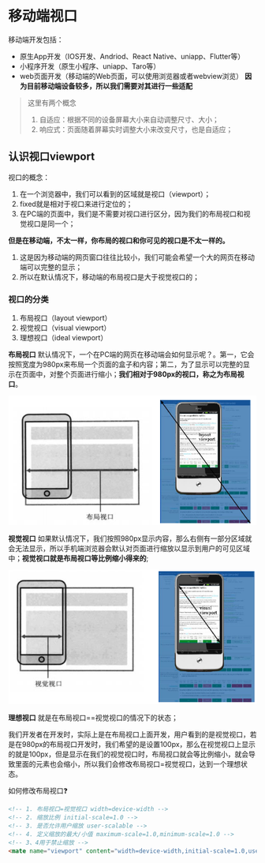 # 移动端视口

移动端开发包括：
* 原生App开发（IOS开发、Andriod、React Native、uniapp、Flutter等）
* 小程序开发（原生小程序、uniapp、Taro等）
* web页面开发（移动端的Web页面，可以使用浏览器或者webview浏览）
**因为目前移动端设备较多，所以我们需要对其进行一些适配**

> 这里有两个概念
> 1. 自适应：根据不同的设备屏幕大小来自动调整尺寸、大小；
> 2. 响应式：页面随着屏幕实时调整大小来改变尺寸，也是自适应；

## 认识视口viewport
视口的概念：
1. 在一个浏览器中，我们可以看到的区域就是视口（viewport）；
2. fixed就是相对于视口来进行定位的；
3. 在PC端的页面中，我们是不需要对视口进行区分，因为我们的布局视口和视觉视口是同一个；

**但是在移动端，不太一样，你布局的视口和你可见的视口是不太一样的。**
1. 这是因为移动端的网页窗口往往比较小，我们可能会希望一个大的网页在移动端可以完整的显示；
2. 所以在默认情况下，移动端的布局视口是大于视觉视口的；

### 视口的分类
1. 布局视口（layout viewport）
2. 视觉视口（visual viewport）
3. 理想视口（ideal viewport）

**布局视口** 默认情况下，一个在PC端的网页在移动端会如何显示呢？。第一，它会按照宽度为980px来布局一个页面的盒子和内容；第二，为了显示可以完整的显示在页面中，对整个页面进行缩小；**我们相对于980px的视口，称之为布局视口**。


![布局视口](/images/layout_viewport.png)

**视觉视口** 如果默认情况下，我们按照980px显示内容，那么右侧有一部分区域就会无法显示，所以手机端浏览器会默认对页面进行缩放以显示到用户的可见区域中；**视觉视口就是布局视口等比例缩小得来的**;

![视觉视口](/images/visual_viewport.png)

**理想视口** 就是在布局视口==视觉视口的情况下的状态；

我们开发者在开发时，实际上是在布局视口上面开发，用户看到的是视觉视口，若是在980px的布局视口开发时，我们希望的是设置100px，那么在视觉视口上显示的就是100px，但是显示在我们的视觉视口时，布局视口就会等比例缩小，就会导致里面的元素也会缩小，所以我们会修改布局视口=视觉视口，达到一个理想状态。

如何修改布局视口❓
```html
<!-- 1. 布局视口=视觉视口 width=device-width -->
<!-- 2. 缩放比例 initial-scale=1.0 -->
<!-- 3. 是否允许用户缩放 user-scalable -->
<!-- 4. 定义缩放的最大/小值 maximum-scale=1.0,minimum-scale=1.0 -->
<!-- 3、4用于禁止缩放 -->
<mate name="viewport" content="width=device-width,initial-scale=1.0,user-scalable=no,maximum-scale=1.0,minimum-scale=1.0">
```







